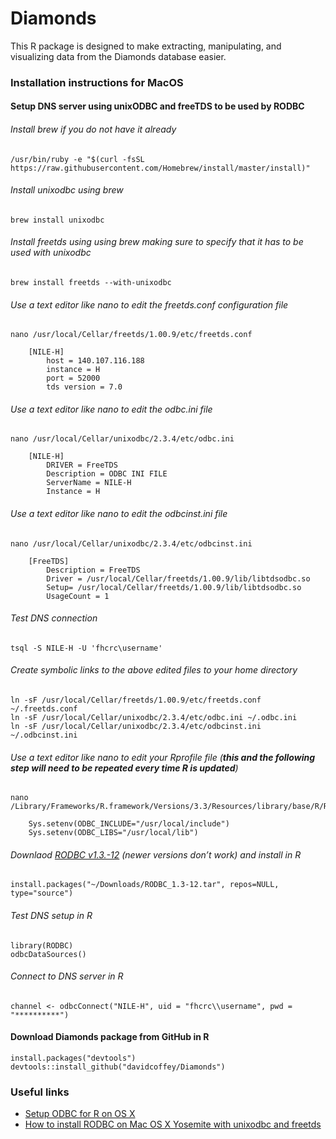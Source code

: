 # Diamonds
This R package is designed to make extracting, manipulating, and visualizing data from the Diamonds database easier.

### Installation instructions for MacOS

#### Setup DNS server using unixODBC and freeTDS to be used by RODBC

###### Install brew if you do not have it already
```
/usr/bin/ruby -e "$(curl -fsSL https://raw.githubusercontent.com/Homebrew/install/master/install)"
```
###### Install unixodbc using brew
```
brew install unixodbc
```
###### Install freetds using using brew making sure to specify that it has to be used with unixodbc
```
brew install freetds --with-unixodbc
```

###### Use a text editor like nano to edit the freetds.conf configuration file
```
nano /usr/local/Cellar/freetds/1.00.9/etc/freetds.conf

	[NILE-H]
		host = 140.107.116.188
		instance = H
		port = 52000
		tds version = 7.0
```

###### Use a text editor like nano to edit the odbc.ini file	
```
nano /usr/local/Cellar/unixodbc/2.3.4/etc/odbc.ini

	[NILE-H]
		DRIVER = FreeTDS
		Description = ODBC INI FILE
		ServerName = NILE-H
		Instance = H
```
###### Use a text editor like nano to edit the odbcinst.ini file
```
nano /usr/local/Cellar/unixodbc/2.3.4/etc/odbcinst.ini

	[FreeTDS]
		Description = FreeTDS
		Driver = /usr/local/Cellar/freetds/1.00.9/lib/libtdsodbc.so
		Setup= /usr/local/Cellar/freetds/1.00.9/lib/libtdsodbc.so
		UsageCount = 1
```

###### Test DNS connection
```
tsql -S NILE-H -U 'fhcrc\username'
```

###### Create symbolic links to the above edited files to your home directory
```
ln -sF /usr/local/Cellar/freetds/1.00.9/etc/freetds.conf ~/.freetds.conf
ln -sF /usr/local/Cellar/unixodbc/2.3.4/etc/odbc.ini ~/.odbc.ini
ln -sF /usr/local/Cellar/unixodbc/2.3.4/etc/odbcinst.ini ~/.odbcinst.ini
```

###### Use a text editor like nano to edit your Rprofile file (**this and the following step will need to be repeated every time R is updated**)
```
nano /Library/Frameworks/R.framework/Versions/3.3/Resources/library/base/R/Rprofile

	Sys.setenv(ODBC_INCLUDE="/usr/local/include")
	Sys.setenv(ODBC_LIBS="/usr/local/lib")
```

###### Downlaod [RODBC v1.3.-12](https://cran.r-project.org/src/contrib/Archive/RODBC/) (newer versions don’t work) and install in R
```
install.packages("~/Downloads/RODBC_1.3-12.tar", repos=NULL, type="source")
```

###### Test DNS setup in R
```
library(RODBC)
odbcDataSources()
```

###### Connect to DNS server in R
```
channel <- odbcConnect("NILE-H", uid = "fhcrc\\username", pwd = "**********")
```

#### Download Diamonds package from GitHub in R
```
install.packages("devtools")
devtools::install_github("davidcoffey/Diamonds")
```

### Useful links
* [Setup ODBC for R on OS X](http://hiltmon.com/blog/2013/09/18/setup-odbc-for-r-on-os-x/)
* [How to install RODBC on Mac OS X Yosemite with unixodbc and freetds](http://hiltmon.com/blog/2013/09/18/setup-odbc-for-r-on-os-x/)
